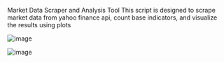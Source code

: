Market Data Scraper and Analysis Tool
This script is designed to scrape market data from yahoo finance api, count base indicators, and visualize the results using plots

![image](https://github.com/user-attachments/assets/197e4219-a829-4aae-a785-52a60020a8ea)

![image](https://github.com/user-attachments/assets/a8252ae8-071b-48b7-ab23-fd1f555d3d5a)
